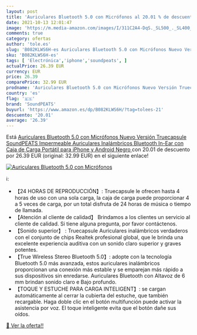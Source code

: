 ```yaml
---
layout: post
title: 'Auriculares Bluetooth 5.0 con Micrófonos al 20.01 % de descuento'
date: 2021-10-13 12:01:47
image: 'https://m.media-amazon.com/images/I/311C2A4-DqS._SL500_._SL400_.jpg'
comments: true
category: ofertas
author: 'tole.es'
slug: 'B082KLWS6H-es Auriculares Bluetooth 5.0 con Micrófonos Nuevo Versión...'
sku: 'B082KLWS6H-es'
tags: [ 'Electrónica','iphone','soundpeats', ]
actualPrice: 26.39 EUR
currency: EUR
price: 26.39
comparePrice: 32.99 EUR
prodname: 'Auriculares Bluetooth 5.0 con Micrófonos Nuevo Versión Truecapsule  SoundPEATS Impermeable Auriculares Inalámbricos Bluetooth In-Ear con Caja de Carga Portátil para iPhone y Android  Negro '
country: 'es'
flag: '🇪🇸'
brand: 'SoundPEATS'
buyurl: 'https://www.amazon.es/dp/B082KLWS6H/?tag=tolees-21'
descuento: '20.01'
average: '26.39'
---
```


Está [Auriculares Bluetooth 5.0 con Micrófonos Nuevo Versión Truecapsule  SoundPEATS Impermeable Auriculares Inalámbricos Bluetooth In-Ear con Caja de Carga Portátil para iPhone y Android  Negro ](https://www.amazon.es/dp/B082KLWS6H/?tag=tolees-21) con 20.01 de descuento por 26.39 EUR (original: 32.99 EUR) en el siguiente enlace!

[![Auriculares Bluetooth 5.0 con Micrófonos](https://m.media-amazon.com/images/I/311C2A4-DqS._SL500_._SL400_.jpg)](https://www.amazon.es/dp/B082KLWS6H/?tag=tolees-21)

ℹ️:

- 【24 HORAS DE REPRODUCCIÓN】: Truecapsule le ofrecen hasta 4 horas de uso con una sola carga, la caja de carga puede proporcionar 4 a 5 veces de carga, por un total disfruta de 24 horas de música o tiempo de llamada.
- 【Atención al cliente de calidad】 Brindamos a los clientes un servicio al cliente de calidad. Si tiene alguna pregunta, por favor contáctenos.
- 【Sonido superior】 : Truecapsule Auriculares inalámbricos verdaderos con el conjunto de chips Realtek profesional global, que le brinda una excelente experiencia auditiva con un sonido claro superior y graves potentes.
- 【True Wireless Stereo Bluetooth 5.0】: adopte con la tecnología Bluetooth 5.0 más avanzada, estos auriculares inalámbricos proporcionan una conexión más estable y se emparejan más rápido a sus dispositivos sin enredarse. Auriculares Bluetooth con Altavoz de 6 mm brindan sonido claro e Bajo profundo.
- 【TOQUE Y ESTUCHE PARA CARGA INTELIGENT】: se cargan automáticamente al cerrar la cubierta del estuche, que también recargable. Haga doble clic en el botón multifunción puede activar la asistencia por voz. El toque inteligente evita que el botón dañe sus oídos.

[🛒 Ver la oferta!!](https://www.amazon.es/dp/B082KLWS6H/?tag=tolees-21)
